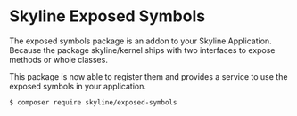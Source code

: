 # Skyline Exposed Symbols
The exposed symbols package is an addon to your Skyline Application.  
Because the package skyline/kernel ships with two interfaces to expose methods or whole classes.

This package is now able to register them and provides a service to use the exposed symbols in your application.

```bin
$ composer require skyline/exposed-symbols
```